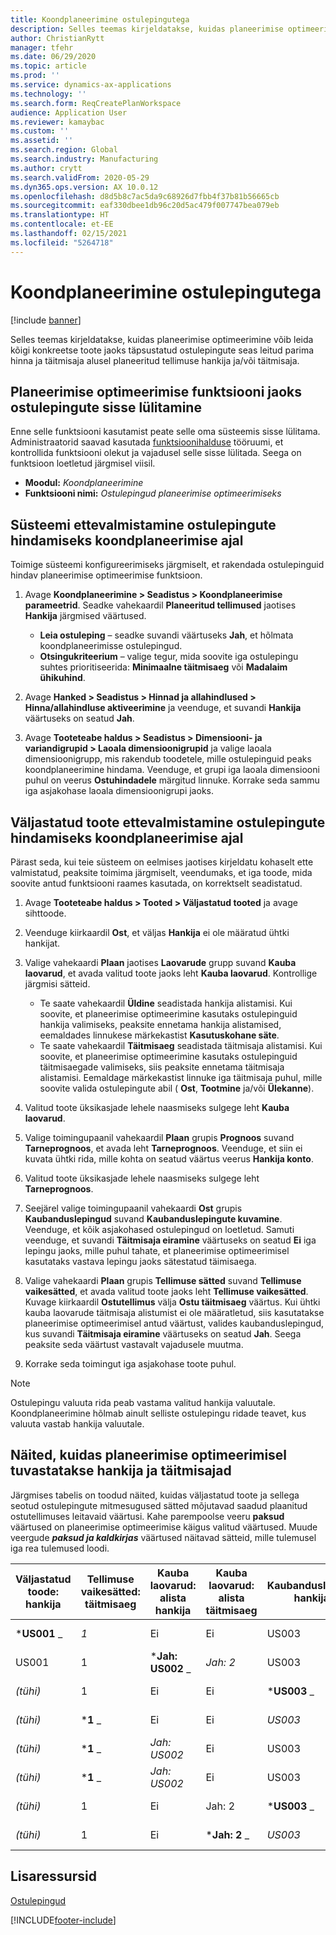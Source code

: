 ```yaml
---
title: Koondplaneerimine ostulepingutega
description: Selles teemas kirjeldatakse, kuidas planeerimise optimeerimine võib leida ostulepingute seas leitud parima hinna ja täitmisaja alusel planeeritud tellimuse hankija ja/või täitmisaja.
author: ChristianRytt
manager: tfehr
ms.date: 06/29/2020
ms.topic: article
ms.prod: ''
ms.service: dynamics-ax-applications
ms.technology: ''
ms.search.form: ReqCreatePlanWorkspace
audience: Application User
ms.reviewer: kamaybac
ms.custom: ''
ms.assetid: ''
ms.search.region: Global
ms.search.industry: Manufacturing
ms.author: crytt
ms.search.validFrom: 2020-05-29
ms.dyn365.ops.version: AX 10.0.12
ms.openlocfilehash: d8d5b8c7ac5da9c68926d7fbb4f37b81b56665cb
ms.sourcegitcommit: eaf330dbee1db96c20d5ac479f007747bea079eb
ms.translationtype: HT
ms.contentlocale: et-EE
ms.lasthandoff: 02/15/2021
ms.locfileid: "5264718"
---
```

# <a name="master-planning-with-purchase-trade-agreements"></a>Koondplaneerimine ostulepingutega

[!include [banner](../../includes/banner.md)]

Selles teemas kirjeldatakse, kuidas planeerimise optimeerimine võib leida kõigi konkreetse toote jaoks täpsustatud ostulepingute seas leitud parima hinna ja täitmisaja alusel planeeritud tellimuse hankija ja/või täitmisaja.

## <a name="turn-on-the-purchase-trade-agreements-for-planning-optimization-feature"></a>Planeerimise optimeerimise funktsiooni jaoks ostulepingute sisse lülitamine

Enne selle funktsiooni kasutamist peate selle oma süsteemis sisse lülitama. Administraatorid saavad kasutada [funktsioonihalduse](../../../fin-ops-core/fin-ops/get-started/feature-management/feature-management-overview.md) tööruumi, et kontrollida funktsiooni olekut ja vajadusel selle sisse lülitada. Seega on funktsioon loetletud järgmisel viisil.

- **Moodul:** *Koondplaneerimine*
- **Funktsiooni nimi:** *Ostulepingud planeerimise optimeerimiseks*

## <a name="prepare-your-system-to-evaluate-purchase-trade-agreements-during-master-planning"></a>Süsteemi ettevalmistamine ostulepingute hindamiseks koondplaneerimise ajal

Toimige süsteemi konfigureerimiseks järgmiselt, et rakendada ostulepinguid hindav planeerimise optimeerimise funktsioon.

1. Avage **Koondplaneerimine \> Seadistus \> Koondplaneerimise parameetrid**. Seadke vahekaardil **Planeeritud tellimused** jaotises **Hankija** järgmised väärtused.

    - **Leia ostuleping** – seadke suvandi väärtuseks **Jah**, et hõlmata koondplaneerimisse ostulepingud.
    - **Otsingukriteerium** – valige tegur, mida soovite iga ostulepingu suhtes prioritiseerida: **Minimaalne täitmisaeg** või **Madalaim ühikuhind**.

1. Avage **Hanked \> Seadistus \> Hinnad ja allahindlused \> Hinna/allahindluse aktiveerimine** ja veenduge, et suvandi **Hankija** väärtuseks on seatud **Jah**.
1. Avage **Tooteteabe haldus \> Seadistus \> Dimensiooni- ja variandigrupid \> Laoala dimensioonigrupid** ja valige laoala dimensioonigrupp, mis rakendub toodetele, mille ostulepinguid peaks koondplaneerimine hindama. Veenduge, et grupi iga laoala dimensiooni puhul on veerus **Ostuhindadele** märgitud linnuke. Korrake seda sammu iga asjakohase laoala dimensioonigrupi jaoks.

## <a name="prepare-a-released-product-to-evaluate-purchase-trade-agreements-during-master-planning"></a>Väljastatud toote ettevalmistamine ostulepingute hindamiseks koondplaneerimise ajal

Pärast seda, kui teie süsteem on eelmises jaotises kirjeldatu kohaselt ette valmistatud, peaksite toimima järgmiselt, veendumaks, et iga toode, mida soovite antud funktsiooni raames kasutada, on korrektselt seadistatud.

1. Avage **Tooteteabe haldus \> Tooted \> Väljastatud tooted** ja avage sihttoode.
1. Veenduge kiirkaardil **Ost**, et väljas **Hankija** ei ole määratud ühtki hankijat.
1. Valige vahekaardi **Plaan** jaotises **Laovarude** grupp suvand **Kauba laovarud**, et avada valitud toote jaoks leht **Kauba laovarud**. Kontrollige järgmisi sätteid.

    - Te saate vahekaardil **Üldine** seadistada hankija alistamisi. Kui soovite, et planeerimise optimeerimine kasutaks ostulepinguid hankija valimiseks, peaksite ennetama hankija alistamised, eemaldades linnukese märkekastist **Kasutuskohane säte**.
    - Te saate vahekaardil **Täitmisaeg** seadistada täitmisaja alistamisi. Kui soovite, et planeerimise optimeerimine kasutaks ostulepinguid täitmisaegade valimiseks, siis peaksite ennetama täitmisaja alistamisi. Eemaldage märkekastist linnuke iga täitmisaja puhul, mille soovite valida ostulepingute abil ( **Ost**, **Tootmine** ja/või **Ülekanne**).

1. Valitud toote üksikasjade lehele naasmiseks sulgege leht **Kauba laovarud**.
1. Valige toimingupaanil vahekaardil **Plaan** grupis **Prognoos** suvand **Tarneprognoos**, et avada leht **Tarneprognoos**. Veenduge, et siin ei kuvata ühtki rida, mille kohta on seatud väärtus veerus **Hankija konto**.
1. Valitud toote üksikasjade lehele naasmiseks sulgege leht **Tarneprognoos**.
1. Seejärel valige toimingupaanil vahekaardi **Ost** grupis **Kaubanduslepingud** suvand **Kaubanduslepingute kuvamine**. Veenduge, et kõik asjakohased ostulepingud on loetletud. Samuti veenduge, et suvandi **Täitmisaja eiramine** väärtuseks on seatud **Ei** iga lepingu jaoks, mille puhul tahate, et planeerimise optimeerimisel kasutataks vastava lepingu jaoks sätestatud täimisaega.
1. Valige vahekaardi **Plaan** grupis **Tellimuse sätted** suvand **Tellimuse vaikesätted**, et avada valitud toote jaoks leht **Tellimuse vaikesätted**. Kuvage kiirkaardil **Ostutellimus** välja **Ostu täitmisaeg** väärtus. Kui ühtki kauba laovarude täitmisaja alistumist ei ole määratletud, siis kasutatakse planeerimise optimeerimisel antud väärtust, valides kaubanduslepingud, kus suvandi **Täitmisaja eiramine** väärtuseks on seatud **Jah**. Seega peaksite seda väärtust vastavalt vajadusele muutma.
1. Korrake seda toimingut iga asjakohase toote puhul.

> [!NOTE]
> Ostulepingu valuuta rida peab vastama valitud hankija valuutale. Koondplaneerimine hõlmab ainult selliste ostulepingu ridade teavet, kus valuuta vastab hankija valuutale.

## <a name="examples-of-how-planning-optimization-finds-vendor-and-lead-times"></a>Näited, kuidas planeerimise optimeerimisel tuvastatakse hankija ja täitmisajad

Järgmises tabelis on toodud näited, kuidas väljastatud toote ja sellega seotud ostulepingute mitmesugused sätted mõjutavad saadud plaanitud ostutellimuses leitavaid väärtusi. Kahe parempoolse veeru **paksud** väärtused on planeerimise optimeerimise käigus valitud väärtused. Muude veergude **_paksud ja kaldkirjas_** väärtused näitavad sätteid, mille tulemusel iga rea tulemused loodi.

| Väljastatud toode: hankija | Tellimuse vaikesätted: täitmisaeg | Kauba laovarud: alista hankija | Kauba laovarud: alista täitmisaeg | Kaubandusleping: hankija | Kaubandusleping: täitmisaeg | Kaubandusleping: täitmisaja eiramine | Saadud hankija | Saadud täitmisaeg |
| --- | --- | --- | --- | --- | --- | --- | --- | --- |
| ***US001** _ | _*_1_*_ | Ei | Ei | US003 | 3 | Ei | _ *US001** | **1** |
| US001 | 1 | ***Jah: US002** _ | _*_Jah: 2_*_ | US003 | 3 | Ei | _ *US002** | **2** |
| *(tühi)* | 1 | Ei | Ei | ***US003** _ | _*_3_*_ | Ei | _ *US003** | **3** |
| *(tühi)* | ***1** _ | Ei | Ei | _*_US003_*_ | 3 | Jah | _ *US003** | **1** |
| *(tühi)* | ***1** _ | _*_Jah: US002_*_ | Ei | US003 | 3 | Ei | _ *US002** | **1** |
| *(tühi)* | ***1** _ | _*_Jah: US002_*_ | Ei | US003 | 3 | Ei | _ *US002** | **1** |
| *(tühi)* | 1 | Ei | Jah: 2 | ***US003** _ | _*_3_*_ | Ei | _ *US003** | **3** |
| *(tühi)* | 1 | Ei | ***Jah: 2** _ | _*_US003_*_ | 3 | Jah | _ *US003** | **2** |

## <a name="additional-resources"></a>Lisaressursid

[Ostulepingud](../../procurement/purchase-agreements.md)


[!INCLUDE[footer-include](../../../includes/footer-banner.md)]